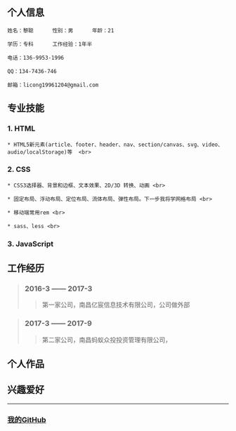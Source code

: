 ## 个人信息  

```
姓名：黎聪      性别：男      年龄：21

学历：专科      工作经验：1年半

电话：136-9953-1996     

QQ：134-7436-746     

邮箱：licong19961204@gmail.com
```


## 专业技能
### 1. HTML 
    * HTML5新元素(article、footer、header、nav、section/canvas、svg、video、audio/localStorage)等  <br>
    
### 2. CSS
    * CSS3选择器、背景和边框、文本效果、2D/3D 转换、动画 <br>
    
    * 固定布局、浮动布局、定位布局、流体布局、弹性布局。下一步我将学网格布局 <br>
    
    * 移动端常用rem <br>
    
    * sass、less <br>

### 3. JavaScript


## 工作经历

> ### 2016-3 —— 2017-3  
>> 第一家公司，南昌亿宸信息技术有限公司，公司做外部

> ### 2017-3 —— 2017-9
>> 第二家公司，南昌蚂蚁众投投资管理有限公司，


## 个人作品


## 兴趣爱好

- - - -
### [我的GitHub](https://github.com/licong96) 
